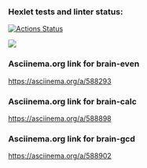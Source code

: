 ### Hexlet tests and linter status:
[![Actions Status](https://github.com/AlexanderPismenskiy/python-project-49/workflows/hexlet-check/badge.svg)](https://github.com/AlexanderPismenskiy/python-project-49/actions)

<a href="https://codeclimate.com/github/AlexanderPismenskiy/python-project-49/maintainability"><img src="https://api.codeclimate.com/v1/badges/23e0cd59e12c92f08263/maintainability" /></a>

### Asciinema.org link for brain-even
https://asciinema.org/a/588293

### Asciinema.org link for brain-calc
https://asciinema.org/a/588898

### Asciinema.org link for brain-gcd
https://asciinema.org/a/588902